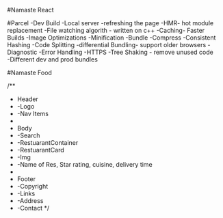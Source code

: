 #Namaste React

#Parcel
-Dev Build
-Local server
-refreshing the page
-HMR- hot module replacement
-File watching algorith - written on c++
-Caching- Faster Builds
-Image Optimizations
-Minification
-Bundle
-Compress
-Consistent Hashing
-Code Splitting
-differential Bundling- support older browsers
-Diagnostic
-Error Handling
-HTTPS
-Tree Shaking - remove unused code  
-Different dev and prod bundles

#Namaste Food

/\*\*

- Header
- -Logo
- -Nav Items
-
- Body
- -Search
- -RestuarantContainer
- -RestuarantCard
- -Img
- -Name of Res, Star rating, cuisine, delivery time
-
- Footer
- -Copyright
- -Links
- -Address
- -Contact
  \*/
